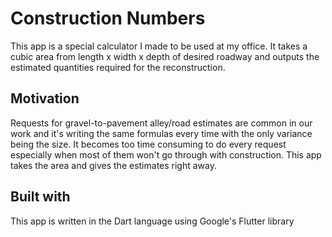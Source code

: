 # Construction Numbers

This app is a special calculator I made to be used at my office.
It takes a cubic area from length x width x depth of desired roadway and outputs the estimated quantities required for the reconstruction.

## Motivation

Requests for gravel-to-pavement alley/road estimates are common in our work and it's writing the same formulas every time with the only variance being the size. It becomes too time consuming to do every request especially when most of them won't go through with construction. This app takes the area and gives the estimates right away. 

## Built with

This app is written in the Dart language using Google's Flutter library
